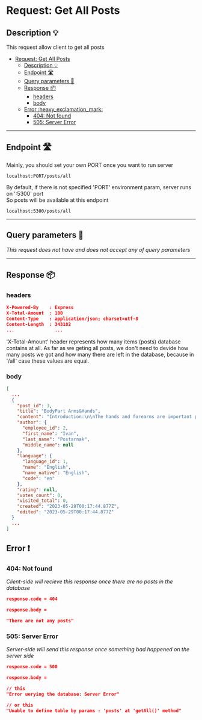 # Request: Get All Posts

## Description :bulb:
This request allow client to get all posts  
- [Request: Get All Posts](#request-get-all-posts)
  - [Description :bulb:](#description-bulb)
  - [Endpoint :motorway:](#endpoint-motorway)
  - [Query parameters :pencil:](#query-parameters-pencil)
  - [Response :package:](#response-package)
    - [headers](#headers)
    - [body](#body)
  - [Error :heavy\_exclamation\_mark:](#error-heavy_exclamation_mark)
    - [404: Not found](#404-not-found)
    - [505: Server Error](#505-server-error)
----

## Endpoint :motorway:
Mainly, you should set your own PORT once you want to run server
```
localhost:PORT/posts/all
```
By default, if there is not specified 'PORT' environment param, server runs on ':5300' port    
So posts will be available at this endpoint
```
localhost:5300/posts/all
```
----

## Query parameters :pencil:    
*This request does not have and does not accept any of query parameters*

----

## Response :package:
### headers
```json
X-Powered-By    : Express
X-Total-Amount  : 100
Content-Type    : application/json; charset=utf-8
Content-Length  : 343182
...               ...
```
'X-Total-Amount' header represents how many items (posts) database contains at all. As far as we geting all posts, we don't need to devide how many posts we got and how many there are left in the database, because in '/all' case these values are equal.
### body
```json
[
  ...
  {
    "post_id": 3,
    "title": "BodyPart Arms&Hands",
    "content": "Introduction:\n\nThe hands and forearms are important parts of our body that enable us to perform various movements and perform tasks of everyday life. They consist of various structures, including bones, muscles, tendons, and joints. In this part, we ... we can enjoy freedom of movement, effectively perform tasks and fully participate in everyday life. Take care and take care of these important parts of your body, and they will serve you for many years.",
    "author": {
      "employee_id": 2,
      "first_name": "Ivan",
      "last_name": "Postarnak",
      "middle_name": null
    },
    "language": {
      "language_id": 1,
      "name": "English",
      "name_native": "English",
      "code": "en"
    },
    "rating": null,
    "votes_count": 0,
    "visited_total": 0,
    "created": "2023-05-29T00:17:44.877Z",
    "edited": "2023-05-29T00:17:44.877Z"
  }
  ...
]
```
## Error :heavy_exclamation_mark:
### 404: Not found
*Client-side will recieve this response once there are no posts in the database*
```json
response.code = 404
```
```json
response.body =

"There are not any posts"
```
### 505: Server Error
*Server-side will send this response once something bad happened on the server side*
```json
response.code = 500
```
```json
response.body =

// this
"Error uerying the database: Server Error"

// or this
"Unable to define table by params : 'posts' at 'getAll()' method"
```